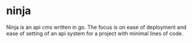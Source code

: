 # ninja
Ninja is an api cms written in go. The focus is on ease of deployment and ease of setting of an api system for a project with minimal lines of code.
